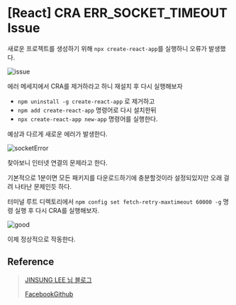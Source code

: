 # [React] CRA ERR_SOCKET_TIMEOUT Issue

새로운 프로젝트를 생성하기 위해 `npx create-react-app`를 실행하니 오류가 발생했다.

![issue](../assets/CRAIssueCraIssue.png)

에러 메세지에서 CRA를 제거하라고 하니 재설치 후 다시 실행해보자

- `npm uninstall -g create-react-app` 로 제거하고
- `npm add create-react-app` 명령어로 다시 설치한뒤
- `npx create-react-app new-app` 명령어를 실행한다.

예상과 다르게 새로운 에러가 발생한다.

![socketError](../assets/CRAIssueSocket.png)

찾아보니 인터넷 연결의 문제라고 한다.

기본적으로 1분이면 모든 패키지를 다운로드하기에 충분할것이라 설정되있지만 오래 걸려 나타난 문제인듯 하다.

터미널 루트 디렉토리에서 `npm config set fetch-retry-maxtimeout 60000 -g` 명령 실행 후 다시 CRA를 실행해보자.

![good](../assets/CRAIssueGood.png)

이제 정상적으로 작동한다.

## Reference

> [JINSUNG LEE 님 블로그](https://velog.io/@milkyway/React-%EC%98%A4%EB%A5%98-%ED%95%B4%EA%B2%B0-You-are-running-create-react-app-4.0.2-which-is-behind-the-latest-release-4.0.3)
>
> [FacebookGithub](https://github.com/facebook/create-react-app/issues/10251)
